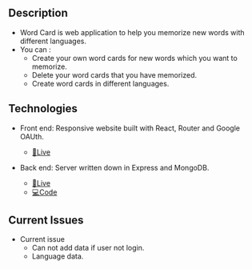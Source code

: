 ## Description

- Word Card is web application to help you memorize new words with different languages.
- You can :
  - Create your own word cards for new words which you want to memorize.
  - Delete your word cards that you have memorized.
  - Create word cards in different languages.

## Technologies

- Front end: Responsive website built with React, Router and Google OAUth.

  - [🔗Live](https://word-card.netlify.app/)

- Back end: Server written down in Express and MongoDB.
  - [🔗Live](https://word-back.herokuapp.com/api/words)
  - [💻Code](https://github.com/serin0837/word-backend)

## Current Issues

- Current issue
  - Can not add data if user not login.
  - Language data.
